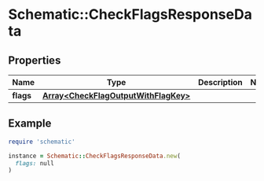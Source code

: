 # Schematic::CheckFlagsResponseData

## Properties

| Name | Type | Description | Notes |
| ---- | ---- | ----------- | ----- |
| **flags** | [**Array&lt;CheckFlagOutputWithFlagKey&gt;**](CheckFlagOutputWithFlagKey.md) |  |  |

## Example

```ruby
require 'schematic'

instance = Schematic::CheckFlagsResponseData.new(
  flags: null
)
```

